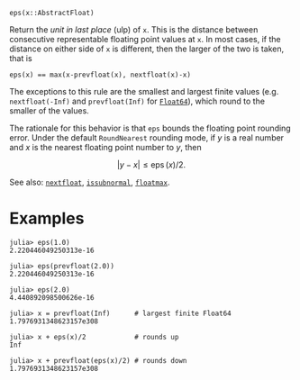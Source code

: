 ```
eps(x::AbstractFloat)
```

Return the *unit in last place* (ulp) of `x`. This is the distance between consecutive representable floating point values at `x`. In most cases, if the distance on either side of `x` is different, then the larger of the two is taken, that is

```
eps(x) == max(x-prevfloat(x), nextfloat(x)-x)
```

The exceptions to this rule are the smallest and largest finite values (e.g. `nextfloat(-Inf)` and `prevfloat(Inf)` for [`Float64`](@ref)), which round to the smaller of the values.

The rationale for this behavior is that `eps` bounds the floating point rounding error. Under the default `RoundNearest` rounding mode, if $y$ is a real number and $x$ is the nearest floating point number to $y$, then

$$
|y-x| \leq \operatorname{eps}(x)/2.
$$

See also: [`nextfloat`](@ref), [`issubnormal`](@ref), [`floatmax`](@ref).

# Examples

```jldoctest
julia> eps(1.0)
2.220446049250313e-16

julia> eps(prevfloat(2.0))
2.220446049250313e-16

julia> eps(2.0)
4.440892098500626e-16

julia> x = prevfloat(Inf)      # largest finite Float64
1.7976931348623157e308

julia> x + eps(x)/2            # rounds up
Inf

julia> x + prevfloat(eps(x)/2) # rounds down
1.7976931348623157e308
```

